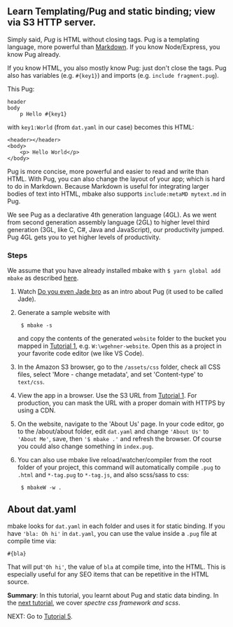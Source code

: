 
## Learn Templating/Pug and static binding; view via S3 HTTP server.

Simply said, _Pug_ is HTML without closing tags. Pug is a templating language, more powerful than [Markdown](https://en.wikipedia.org/wiki/Markdown). If you know Node/Express, you know Pug already.

If you know HTML, you also mostly know Pug: just don't close the tags. Pug also has variables (e.g. `#{key1}`) and imports (e.g. `include fragment.pug`).

This Pug:

    header
    body
        p Hello #{key1}


with `key1:World` (from `dat.yaml` in our case)
becomes this HTML:

    <header></header>
    <body>
        <p> Hello World</p>
    </body>

Pug is more concise, more powerful and easier to read and write than HTML. With Pug, you can also change the layout of your app; which is hard to do in Markdown. Because Markdown is useful for integrating larger bodies of text into HTML, mbake also supports `include:metaMD mytext.md` in Pug.

We see Pug as a declarative 4th generation language (4GL). As we went from second generation assembly language (2GL) to higher level third generation (3GL, like C, C#, Java and JavaScript), our productivity jumped. Pug 4GL gets you to yet higher levels of productivity. 

### Steps

We assume that you have already installed mbake with `$ yarn global add mbake` as described [here](/#how-to-install-mbake).

1. Watch [Do you even Jade bro](http://youtube.com/watch?v=wzAWI9h3q18) as an intro about Pug (it used to be called Jade).

2. Generate a sample website with

        $ mbake -s

    and copy the contents of the generated `website` folder to the bucket you mapped in [Tutorial 1](/s3_n_webdrive_mount/), e.g. `W:\wgehner-website`. Open this as a project in your favorite code editor (we like VS Code).

3. In the Amazon S3 browser, go to the `/assets/css` folder, check all CSS files, select 'More - change metadata', and set 'Content-type' to `text/css`.

4. View the app in a browser. Use the S3 URL from [Tutorial 1](/s3_n_webdrive_mount/). For production, you can mask the URL with a proper domain with HTTPS by using a CDN.

5. On the website, navigate to the 'About Us' page. In your code editor, go to the /about/about folder, edit `dat.yaml` and change `'About Us'` to `'About Me'`, save, then `'$ mbake .'` and refresh the browser. Of course you could also change something in `index.pug`.

6. You can also use mbake live reload/watcher/compiler from the root folder of your project, this command will automatically compile `.pug` to `.html` and `*-tag.pug` to `*-tag.js`, and also scss/sass to css:

        $ mbakeW -w .

## About dat.yaml
mbake looks for `dat.yaml` in each folder and uses it for static binding. If you have `'bla: Oh hi'` in `dat.yaml`, you can use the value inside a `.pug` file at compile time via:

    #{bla}

That will put`'Oh hi'`, the value of `bla` at compile time, into the HTML. This is especially useful for any SEO items that can be repetitive in the HTML source.

__Summary__: In this tutorial, you learnt about Pug and static data binding. In the [next tutorial](/spectre_n_scss/), we cover _spectre css framework and scss_.

NEXT: Go to [Tutorial 5](/spectre_n_scss/).